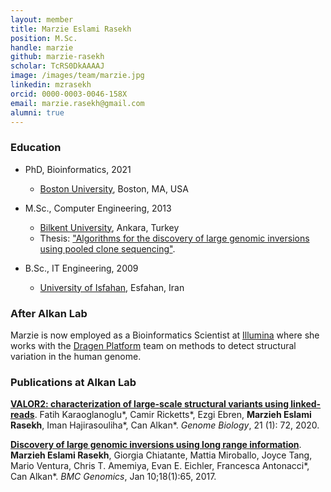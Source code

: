 ```yaml
---
layout: member
title: Marzie Eslami Rasekh
position: M.Sc.
handle: marzie
github: marzie-rasekh
scholar: TcRS0DkAAAAJ
image: /images/team/marzie.jpg
linkedin: mzrasekh
orcid: 0000-0003-0046-158X
email: marzie.rasekh@gmail.com
alumni: true
---
```


### Education

- PhD, Bioinformatics, 2021
  - [Boston University](https://www.bu.edu/bioinformatics), Boston, MA, USA

- M.Sc., Computer Engineering, 2013
  - [Bilkent University](http://www.cs.bilkent.edu.tr/), Ankara, Turkey
  - Thesis: ["Algorithms for the discovery of large genomic inversions using pooled clone sequencing"](https://tez.yok.gov.tr/UlusalTezMerkezi/TezGoster?key=WBc656i315e2eV6-EZV1ooV_x-fK_ozzhurjEwHA502baVGhJKe1YH21K9cb9yTg).

- B.Sc., IT Engineering, 2009
  - [University of Isfahan](http://ui.ac.ir), Esfahan, Iran


### After Alkan Lab

Marzie is now employed as a Bioinformatics Scientist at [Illumina](http://www.illumina.com) where she works with the [Dragen Platform](https://www.illumina.com/products/by-type/informatics-products/dragen-bio-it-platform.html) team on methods to detect structural variation in the human genome.

### Publications at Alkan Lab

[**VALOR2: characterization of large-scale structural variants using linked-reads**](https://www.ncbi.nlm.nih.gov/pubmed/32192518). Fatih Karaoglanoglu\*, Camir Ricketts\*, Ezgi Ebren, **Marzieh Eslami Rasekh**, Iman Hajirasouliha\*, Can Alkan\*. _Genome Biology_, 21 (1): 72, 2020.

[**Discovery of large genomic inversions using long range information**](https://www.ncbi.nlm.nih.gov/pubmed/28073353). **Marzieh Eslami Rasekh**, Giorgia Chiatante, Mattia Miroballo, Joyce Tang, Mario Ventura, Chris T. Amemiya, Evan E. Eichler, Francesca Antonacci\*, Can Alkan\*. _BMC Genomics_, Jan 10;18(1):65, 2017.


